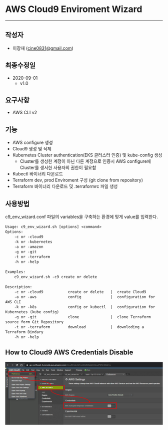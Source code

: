 #  AWS Cloud9 Enviroment Wizard
---

## 작성자
+ 이장재 (cine0831@gmail.com)

## 최종수정일
+ 2020-09-01
  + v1.0

## 요구사항
+ AWS CLI v2

## 기능
+ AWS configure 생성
+ Cloud9 생성 및 삭제
+ Kubernetes Cluster authentication(EKS 클러스터 인증) 및 kube-config 생성
  + Cluster를 생성한 계정이 아닌 다른 계정으로 인증시 AWS configure에 Cluster를 생서한 사용자의 권한이 필요함
+ Kubectl 바이너리 다운로드
+ Terraform dev, prod Enviroment 구성 (git clone from repository)
+ Terraform 바이너리 다운로드 및 .terraformrc 파일 생성

## 사용방법
c9_env_wizard.conf 파일의 variables을 구축하는 환경에 맞게 value를 입력한다.

```
Usage: c9_env_wizard.sh [options] <command>
Options:
    -c or -cloud9
    -k or -kubernetes
    -a or -amazon
    -g or -git
    -t or -terraform
    -h or -help
    
Examples:
    c9_env_wizard.sh -c9 create or delete
    
Description:
    -c or -cloud9           create or delete   |  create Cloud9
    -a or -aws              config             |  configuration for AWS CLI
    -k or -k8s              config or kubectl  |  configuration for Kubernetes (kube config)
    -g or -git              clone              |  clone Terraform source form Git Repository
    -t or -terraform        download           |  downloding a Terraform Bindary
    -h or -help
```


## How to Cloud9 AWS Credentials Disable
![ex_screenshot](./Cloud9_AWS_credentials_disable.png)
